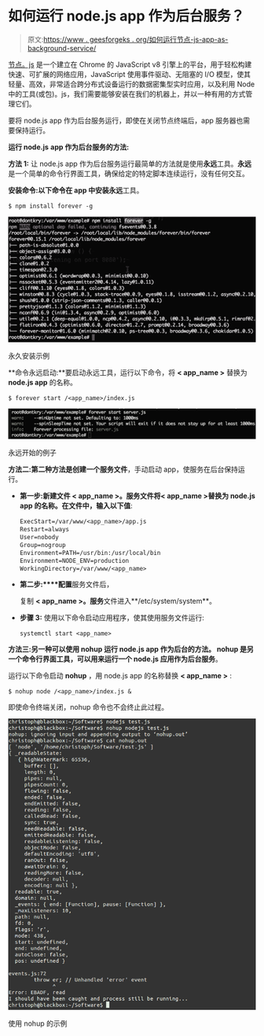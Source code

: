 # 如何运行 node.js app 作为后台服务？

> 原文:[https://www . geesforgeks . org/如何运行节点-js-app-as-background-service/](https://www.geeksforgeeks.org/how-to-run-a-node-js-app-as-a-background-service/)

[节点。js](https://www.geeksforgeeks.org/nodejs-tutorials/) 是一个建立在 Chrome 的 JavaScript v8 引擎上的平台，用于轻松构建快速、可扩展的网络应用，JavaScript 使用事件驱动、无阻塞的 I/O 模型，使其轻量、高效，非常适合跨分布式设备运行的数据密集型实时应用，以及利用 Node 中的工具(或包)。js，我们需要能够安装在我们的机器上，并以一种有用的方式管理它们。

要将 node.js app 作为后台服务运行，即使在关闭节点终端后，app 服务器也需要保持运行。

**运行 node.js** **app 作为后台服务的方法:**

**方法 1:** 让 node.js app 作为后台服务运行最简单的方法就是使用**永远**工具。**永远**是一个简单的命令行界面工具，确保给定的特定脚本连续运行，没有任何交互。

**安装命令:**以下命令在 app 中安装**永远**工具。

```
$ npm install forever -g
```

![](img/503854f2b16596a6f1a62c3d4cfcf58c.png)

永久安装示例

**命令永远启动:**要启动永远工具，运行以下命令，将 **< app_name >** 替换为 **node.js app** 的名称。

```
$ forever start /<app_name>/index.js
```

![](img/2f4e64b2e36d189b44eea8fecd28afae.png)

永远开始的例子

**方法二:**第二种方法是**创建一个服务文件**，手动启动 app，使服务在后台保持运行。

*   **第一步:**新建文件 **< app_name >。服务**文件将< app_name >替换为 node.js app 的名称。在文件中，输入以下**值**:

    ```
    ExecStart=/var/www/<app_name>/app.js
    Restart=always
    User=nobody
    Group=nogroup
    Environment=PATH=/usr/bin:/usr/local/bin
    Environment=NODE_ENV=production
    WorkingDirectory=/var/www/<app_name>
    ```

*   **第二步:****配置**服务文件后，

    复制 **< app_name >。服务**文件进入**/etc/system/system**。

*   **步骤 3:** 使用以下命令启动应用程序，使其使用服务文件运行:

    ```
    systemctl start <app_name>
    ```

**方法三:**另一种可以使用 **nohup** 运行 node.js app 作为后台的方法。 **nohup** 是另一个命令行界面工具，可以用来运行一个 node.js 应用作为**后台服务**。

运行以下命令启动 **nohup** ，用 node.js app 的名称替换 **< app_name >** :

```
$ nohup node /<app_name>/index.js &
```

即使命令终端关闭，nohup 命令也不会终止此过程。

![](img/79d1743a71d2a069a8a401b8fd86309e.png)

使用 nohup 的示例